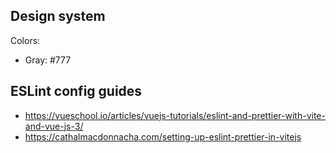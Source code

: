 ## Design system

Colors:

-   Gray: #777

## ESLint config guides

-   https://vueschool.io/articles/vuejs-tutorials/eslint-and-prettier-with-vite-and-vue-js-3/
-   https://cathalmacdonnacha.com/setting-up-eslint-prettier-in-vitejs
